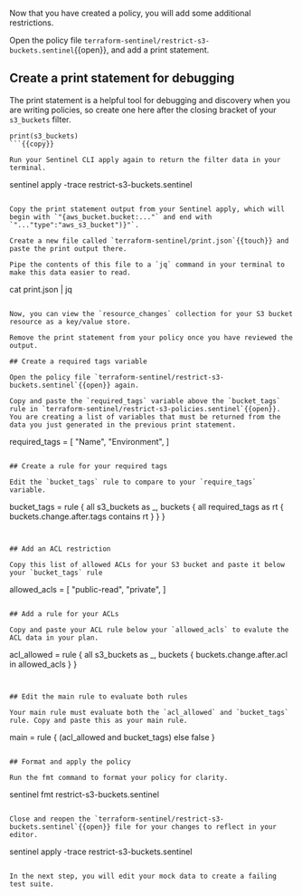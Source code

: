 Now that you have created a policy, you will add some additional restrictions.

Open the policy file `terraform-sentinel/restrict-s3-buckets.sentinel`{{open}}, and add a print statement.

## Create a print statement for debugging

The print statement is a helpful tool for debugging and discovery when you are writing policies, so create one here after the closing bracket of your `s3_buckets` filter.

```
print(s3_buckets)
```{{copy}}

Run your Sentinel CLI apply again to return the filter data in your terminal.

```
sentinel apply -trace restrict-s3-buckets.sentinel
```{{execute}}

Copy the print statement output from your Sentinel apply, which will begin with `"{aws_bucket.bucket:..."` and end with `"..."type":"aws_s3_bucket")}"`.

Create a new file called `terraform-sentinel/print.json`{{touch}} and paste the print output there.

Pipe the contents of this file to a `jq` command in your terminal to make this data easier to read.

```
cat print.json | jq
```{{execute}}

Now, you can view the `resource_changes` collection for your S3 bucket resource as a key/value store.

Remove the print statement from your policy once you have reviewed the output.

## Create a required tags variable

Open the policy file `terraform-sentinel/restrict-s3-buckets.sentinel`{{open}} again.

Copy and paste the `required_tags` variable above the `bucket_tags` rule in `terraform-sentinel/restrict-s3-policies.sentinel`{{open}}. You are creating a list of variables that must be returned from the data you just generated in the previous print statement.

```
required_tags = [
    "Name",
    "Environment",
]
```{{copy}}

## Create a rule for your required tags

Edit the `bucket_tags` rule to compare to your `require_tags` variable.

```
bucket_tags = rule {
all s3_buckets as _, buckets {
	all required_tags as rt {
		buckets.change.after.tags contains rt
		}
	}
}
```{{copy}}


## Add an ACL restriction

Copy this list of allowed ACLs for your S3 bucket and paste it below your `bucket_tags` rule

```
allowed_acls = [
	"public-read",
	"private",
]
```{{copy}}

## Add a rule for your ACLs

Copy and paste your ACL rule below your `allowed_acls` to evalute the ACL data in your plan.

```
acl_allowed = rule {
	all s3_buckets as _, buckets {
	buckets.change.after.acl in allowed_acls
	}
}
```{{copy}}


## Edit the main rule to evaluate both rules

Your main rule must evaluate both the `acl_allowed` and `bucket_tags` rule. Copy and paste this as your main rule.

```
main = rule {
    (acl_allowed and bucket_tags) else false
}
```{{copy}}

## Format and apply the policy

Run the fmt command to format your policy for clarity.

```
sentinel fmt restrict-s3-buckets.sentinel
```{{execute}}

Close and reopen the `terraform-sentinel/restrict-s3-buckets.sentinel`{{open}} file for your changes to reflect in your editor.

```
sentinel apply -trace restrict-s3-buckets.sentinel
```{{execute}}

In the next step, you will edit your mock data to create a failing test suite.
